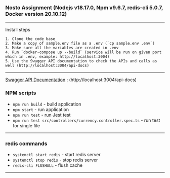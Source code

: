 ### Nosto Assignment (Nodejs v18.17.0, Npm v9.6.7, redis-cli 5.0.7, Docker version 20.10.12)
----------

Install steps
    
    1. Clone the code base
    2. Make a copy of sample.env file as a .env (`cp sample.env .env`)
    3. Make sure all the variables are created in .env
    4. Run `docker-compose up --build` (service will be run on given port which in .env, example: http://localhost:3004)
    5. Use the Swagger API documentation to check the APIs and calls as well (http://localhost:3004/api-docs)

----------  
[Swagger API Documentation](http://localhost:3004/api-docs) : (http://localhost:3004/api-docs)
### NPM scripts

- `npm run build` - build application
- `npm start`     - run application
- `npm run test`  - run Jest test 
- `npm run test src/controllers/currency.controller.spec.ts` - run test for single file

----------

### redis commands

- `systemctl start redis` - start redis server
- `systemctl stop redis`  - stop redis server
- `redis-cli FLUSHALL`    - flush cache 

----------
